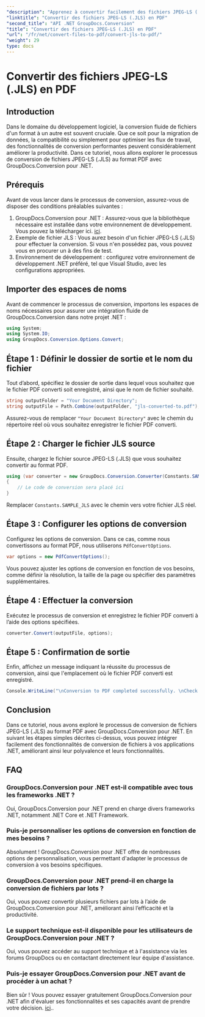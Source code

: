 ```yaml
---
"description": "Apprenez à convertir facilement des fichiers JPEG-LS (.JLS) au format PDF grâce à GroupDocs.Conversion pour .NET. Améliorez vos capacités de conversion de fichiers."
"linktitle": "Convertir des fichiers JPEG-LS (.JLS) en PDF"
"second_title": "API .NET GroupDocs.Conversion"
"title": "Convertir des fichiers JPEG-LS (.JLS) en PDF"
"url": "/fr/net/convert-files-to-pdf/convert-jls-to-pdf/"
"weight": 29
type: docs
---
```

# Convertir des fichiers JPEG-LS (.JLS) en PDF

## Introduction
Dans le domaine du développement logiciel, la conversion fluide de fichiers d'un format à un autre est souvent cruciale. Que ce soit pour la migration de données, la compatibilité ou simplement pour optimiser les flux de travail, des fonctionnalités de conversion performantes peuvent considérablement améliorer la productivité. Dans ce tutoriel, nous allons explorer le processus de conversion de fichiers JPEG-LS (.JLS) au format PDF avec GroupDocs.Conversion pour .NET.
## Prérequis
Avant de vous lancer dans le processus de conversion, assurez-vous de disposer des conditions préalables suivantes :
1. GroupDocs.Conversion pour .NET : Assurez-vous que la bibliothèque nécessaire est installée dans votre environnement de développement. Vous pouvez la télécharger ici. [ici](https://releases.groupdocs.com/conversion/net/).
2. Exemple de fichier JLS : Vous aurez besoin d'un fichier JPEG-LS (.JLS) pour effectuer la conversion. Si vous n'en possédez pas, vous pouvez vous en procurer un à des fins de test.
3. Environnement de développement : configurez votre environnement de développement .NET préféré, tel que Visual Studio, avec les configurations appropriées.

## Importer des espaces de noms
Avant de commencer le processus de conversion, importons les espaces de noms nécessaires pour assurer une intégration fluide de GroupDocs.Conversion dans notre projet .NET :
```csharp
using System;
using System.IO;
using GroupDocs.Conversion.Options.Convert;
```

## Étape 1 : Définir le dossier de sortie et le nom du fichier
Tout d’abord, spécifiez le dossier de sortie dans lequel vous souhaitez que le fichier PDF converti soit enregistré, ainsi que le nom de fichier souhaité.
```csharp
string outputFolder = "Your Document Directory";
string outputFile = Path.Combine(outputFolder, "jls-converted-to.pdf");
```
Assurez-vous de remplacer `"Your Document Directory"` avec le chemin du répertoire réel où vous souhaitez enregistrer le fichier PDF converti.
## Étape 2 : Charger le fichier JLS source
Ensuite, chargez le fichier source JPEG-LS (.JLS) que vous souhaitez convertir au format PDF.
```csharp
using (var converter = new GroupDocs.Conversion.Converter(Constants.SAMPLE_JLS))
{
    // Le code de conversion sera placé ici
}
```
Remplacer `Constants.SAMPLE_JLS` avec le chemin vers votre fichier JLS réel.
## Étape 3 : Configurer les options de conversion
Configurez les options de conversion. Dans ce cas, comme nous convertissons au format PDF, nous utiliserons `PdfConvertOptions`.
```csharp
var options = new PdfConvertOptions();
```
Vous pouvez ajuster les options de conversion en fonction de vos besoins, comme définir la résolution, la taille de la page ou spécifier des paramètres supplémentaires.
## Étape 4 : Effectuer la conversion
Exécutez le processus de conversion et enregistrez le fichier PDF converti à l’aide des options spécifiées.
```csharp
converter.Convert(outputFile, options);
```
## Étape 5 : Confirmation de sortie
Enfin, affichez un message indiquant la réussite du processus de conversion, ainsi que l'emplacement où le fichier PDF converti est enregistré.
```csharp
Console.WriteLine("\nConversion to PDF completed successfully. \nCheck output in {0}", outputFolder);
```

## Conclusion
Dans ce tutoriel, nous avons exploré le processus de conversion de fichiers JPEG-LS (.JLS) au format PDF avec GroupDocs.Conversion pour .NET. En suivant les étapes simples décrites ci-dessus, vous pouvez intégrer facilement des fonctionnalités de conversion de fichiers à vos applications .NET, améliorant ainsi leur polyvalence et leurs fonctionnalités.
## FAQ
### GroupDocs.Conversion pour .NET est-il compatible avec tous les frameworks .NET ?
Oui, GroupDocs.Conversion pour .NET prend en charge divers frameworks .NET, notamment .NET Core et .NET Framework.
### Puis-je personnaliser les options de conversion en fonction de mes besoins ?
Absolument ! GroupDocs.Conversion pour .NET offre de nombreuses options de personnalisation, vous permettant d'adapter le processus de conversion à vos besoins spécifiques.
### GroupDocs.Conversion pour .NET prend-il en charge la conversion de fichiers par lots ?
Oui, vous pouvez convertir plusieurs fichiers par lots à l’aide de GroupDocs.Conversion pour .NET, améliorant ainsi l’efficacité et la productivité.
### Le support technique est-il disponible pour les utilisateurs de GroupDocs.Conversion pour .NET ?
Oui, vous pouvez accéder au support technique et à l'assistance via les forums GroupDocs ou en contactant directement leur équipe d'assistance.
### Puis-je essayer GroupDocs.Conversion pour .NET avant de procéder à un achat ?
Bien sûr ! Vous pouvez essayer gratuitement GroupDocs.Conversion pour .NET afin d'évaluer ses fonctionnalités et ses capacités avant de prendre votre décision. [ici](https://releases.groupdocs.com/conversion/net/)..